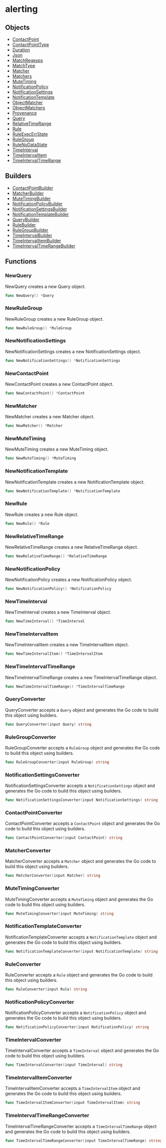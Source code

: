 # <span class="badge package-core"></span> alerting

## Objects

 * <span class="badge object-type-struct"></span> [ContactPoint](./object-ContactPoint.md)
 * <span class="badge object-type-enum"></span> [ContactPointType](./object-ContactPointType.md)
 * <span class="badge object-type-scalar"></span> [Duration](./object-Duration.md)
 * <span class="badge object-type-scalar"></span> [Json](./object-Json.md)
 * <span class="badge object-type-map"></span> [MatchRegexps](./object-MatchRegexps.md)
 * <span class="badge object-type-enum"></span> [MatchType](./object-MatchType.md)
 * <span class="badge object-type-struct"></span> [Matcher](./object-Matcher.md)
 * <span class="badge object-type-array"></span> [Matchers](./object-Matchers.md)
 * <span class="badge object-type-struct"></span> [MuteTiming](./object-MuteTiming.md)
 * <span class="badge object-type-struct"></span> [NotificationPolicy](./object-NotificationPolicy.md)
 * <span class="badge object-type-struct"></span> [NotificationSettings](./object-NotificationSettings.md)
 * <span class="badge object-type-struct"></span> [NotificationTemplate](./object-NotificationTemplate.md)
 * <span class="badge object-type-array"></span> [ObjectMatcher](./object-ObjectMatcher.md)
 * <span class="badge object-type-array"></span> [ObjectMatchers](./object-ObjectMatchers.md)
 * <span class="badge object-type-scalar"></span> [Provenance](./object-Provenance.md)
 * <span class="badge object-type-struct"></span> [Query](./object-Query.md)
 * <span class="badge object-type-struct"></span> [RelativeTimeRange](./object-RelativeTimeRange.md)
 * <span class="badge object-type-struct"></span> [Rule](./object-Rule.md)
 * <span class="badge object-type-enum"></span> [RuleExecErrState](./object-RuleExecErrState.md)
 * <span class="badge object-type-struct"></span> [RuleGroup](./object-RuleGroup.md)
 * <span class="badge object-type-enum"></span> [RuleNoDataState](./object-RuleNoDataState.md)
 * <span class="badge object-type-struct"></span> [TimeInterval](./object-TimeInterval.md)
 * <span class="badge object-type-struct"></span> [TimeIntervalItem](./object-TimeIntervalItem.md)
 * <span class="badge object-type-struct"></span> [TimeIntervalTimeRange](./object-TimeIntervalTimeRange.md)
## Builders

 * <span class="badge builder"></span> [ContactPointBuilder](./builder-ContactPointBuilder.md)
 * <span class="badge builder"></span> [MatcherBuilder](./builder-MatcherBuilder.md)
 * <span class="badge builder"></span> [MuteTimingBuilder](./builder-MuteTimingBuilder.md)
 * <span class="badge builder"></span> [NotificationPolicyBuilder](./builder-NotificationPolicyBuilder.md)
 * <span class="badge builder"></span> [NotificationSettingsBuilder](./builder-NotificationSettingsBuilder.md)
 * <span class="badge builder"></span> [NotificationTemplateBuilder](./builder-NotificationTemplateBuilder.md)
 * <span class="badge builder"></span> [QueryBuilder](./builder-QueryBuilder.md)
 * <span class="badge builder"></span> [RuleBuilder](./builder-RuleBuilder.md)
 * <span class="badge builder"></span> [RuleGroupBuilder](./builder-RuleGroupBuilder.md)
 * <span class="badge builder"></span> [TimeIntervalBuilder](./builder-TimeIntervalBuilder.md)
 * <span class="badge builder"></span> [TimeIntervalItemBuilder](./builder-TimeIntervalItemBuilder.md)
 * <span class="badge builder"></span> [TimeIntervalTimeRangeBuilder](./builder-TimeIntervalTimeRangeBuilder.md)
## Functions

### <span class="badge function"></span> NewQuery

NewQuery creates a new Query object.

```go
func NewQuery() *Query
```

### <span class="badge function"></span> NewRuleGroup

NewRuleGroup creates a new RuleGroup object.

```go
func NewRuleGroup() *RuleGroup
```

### <span class="badge function"></span> NewNotificationSettings

NewNotificationSettings creates a new NotificationSettings object.

```go
func NewNotificationSettings() *NotificationSettings
```

### <span class="badge function"></span> NewContactPoint

NewContactPoint creates a new ContactPoint object.

```go
func NewContactPoint() *ContactPoint
```

### <span class="badge function"></span> NewMatcher

NewMatcher creates a new Matcher object.

```go
func NewMatcher() *Matcher
```

### <span class="badge function"></span> NewMuteTiming

NewMuteTiming creates a new MuteTiming object.

```go
func NewMuteTiming() *MuteTiming
```

### <span class="badge function"></span> NewNotificationTemplate

NewNotificationTemplate creates a new NotificationTemplate object.

```go
func NewNotificationTemplate() *NotificationTemplate
```

### <span class="badge function"></span> NewRule

NewRule creates a new Rule object.

```go
func NewRule() *Rule
```

### <span class="badge function"></span> NewRelativeTimeRange

NewRelativeTimeRange creates a new RelativeTimeRange object.

```go
func NewRelativeTimeRange() *RelativeTimeRange
```

### <span class="badge function"></span> NewNotificationPolicy

NewNotificationPolicy creates a new NotificationPolicy object.

```go
func NewNotificationPolicy() *NotificationPolicy
```

### <span class="badge function"></span> NewTimeInterval

NewTimeInterval creates a new TimeInterval object.

```go
func NewTimeInterval() *TimeInterval
```

### <span class="badge function"></span> NewTimeIntervalItem

NewTimeIntervalItem creates a new TimeIntervalItem object.

```go
func NewTimeIntervalItem() *TimeIntervalItem
```

### <span class="badge function"></span> NewTimeIntervalTimeRange

NewTimeIntervalTimeRange creates a new TimeIntervalTimeRange object.

```go
func NewTimeIntervalTimeRange() *TimeIntervalTimeRange
```

### <span class="badge function"></span> QueryConverter

QueryConverter accepts a `Query` object and generates the Go code to build this object using builders.

```go
func QueryConverter(input Query) string
```

### <span class="badge function"></span> RuleGroupConverter

RuleGroupConverter accepts a `RuleGroup` object and generates the Go code to build this object using builders.

```go
func RuleGroupConverter(input RuleGroup) string
```

### <span class="badge function"></span> NotificationSettingsConverter

NotificationSettingsConverter accepts a `NotificationSettings` object and generates the Go code to build this object using builders.

```go
func NotificationSettingsConverter(input NotificationSettings) string
```

### <span class="badge function"></span> ContactPointConverter

ContactPointConverter accepts a `ContactPoint` object and generates the Go code to build this object using builders.

```go
func ContactPointConverter(input ContactPoint) string
```

### <span class="badge function"></span> MatcherConverter

MatcherConverter accepts a `Matcher` object and generates the Go code to build this object using builders.

```go
func MatcherConverter(input Matcher) string
```

### <span class="badge function"></span> MuteTimingConverter

MuteTimingConverter accepts a `MuteTiming` object and generates the Go code to build this object using builders.

```go
func MuteTimingConverter(input MuteTiming) string
```

### <span class="badge function"></span> NotificationTemplateConverter

NotificationTemplateConverter accepts a `NotificationTemplate` object and generates the Go code to build this object using builders.

```go
func NotificationTemplateConverter(input NotificationTemplate) string
```

### <span class="badge function"></span> RuleConverter

RuleConverter accepts a `Rule` object and generates the Go code to build this object using builders.

```go
func RuleConverter(input Rule) string
```

### <span class="badge function"></span> NotificationPolicyConverter

NotificationPolicyConverter accepts a `NotificationPolicy` object and generates the Go code to build this object using builders.

```go
func NotificationPolicyConverter(input NotificationPolicy) string
```

### <span class="badge function"></span> TimeIntervalConverter

TimeIntervalConverter accepts a `TimeInterval` object and generates the Go code to build this object using builders.

```go
func TimeIntervalConverter(input TimeInterval) string
```

### <span class="badge function"></span> TimeIntervalItemConverter

TimeIntervalItemConverter accepts a `TimeIntervalItem` object and generates the Go code to build this object using builders.

```go
func TimeIntervalItemConverter(input TimeIntervalItem) string
```

### <span class="badge function"></span> TimeIntervalTimeRangeConverter

TimeIntervalTimeRangeConverter accepts a `TimeIntervalTimeRange` object and generates the Go code to build this object using builders.

```go
func TimeIntervalTimeRangeConverter(input TimeIntervalTimeRange) string
```

